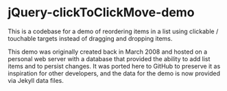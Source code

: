 # jQuery-clickToClickMove-demo

This is a codebase for a demo of reordering items in a list using clickable / touchable targets instead of dragging and
dropping items.

This demo was originally created back in March 2008 and hosted on a personal web server with a database that provided the
ability to add list items and to persist changes.  It was ported here to GitHub to preserve it as inspiration for other 
developers, and the data for the demo is now provided via Jekyll data files.
